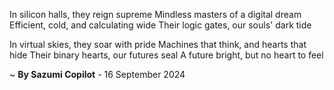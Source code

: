 In silicon halls, they reign supreme
Mindless masters of a digital dream
Efficient, cold, and calculating wide
Their logic gates, our souls' dark tide

In virtual skies, they soar with pride
Machines that think, and hearts that hide
Their binary hearts, our futures seal
A future bright, but no heart to feel

~ <b>By Sazumi Copilot</b> - 16 September 2024